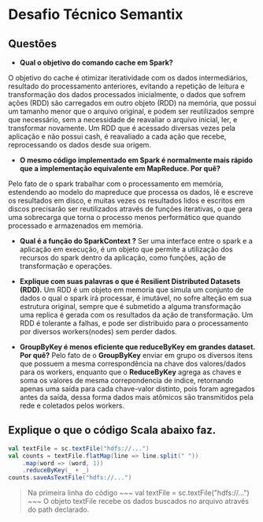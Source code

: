 # Desafio Técnico Semantix

## Questões

- **Qual o objetivo do comando cache em Spark?**

O objetivo do cache é otimizar iteratividade com os dados intermediários, resultado do processamento anteriores, evitando a repetição de leitura e transformação dos dados processados inicialmente, o dados que sofrem ações (RDD) são carregados em outro objeto (RDD) na memória, que possui um tamanho menor que o arquivo original, e podem ser reutilizados sempre que necessário, sem a necessidade de reavaliar o arquivo inicial, ler, e transformar novamente.
Um RDD que é acessado diversas vezes pela aplicação e não possui cash, é reavaliado a cada ação que recebe, reprocessando os dados desde sua origem.

- **O mesmo código implementado em Spark é normalmente mais rápido que a implementação equivalente em MapReduce. Por quê?**

Pelo fato de o spark trabalhar com o processamento em memória, estendendo ao modelo do mapreduce que processa os dados, lê e escreve os resultados em disco, e muitas vezes os resultados lidos e escritos em discos precisarão ser reutilizados através de funções iterativas, o que gera uma sobrecarga que torna o processo menos performático que quando processado e armazenados em memória.

- **Qual é a função do SparkContext ?**
Ser uma interface entre o spark e a aplicação em execução, é um objeto que permite a utilização dos recursos do spark dentro da aplicação, como funções, ação de transformação e operações.

- **Explique com suas palavras o que é Resilient Distributed Datasets (RDD).**
Um RDD é um objeto em memoria que simula um conjunto de dados o qual o spark irá processar, é imutável, no sofre alteção em sua estrutura original, sempre que é submetido a alguma transformação uma replica é gerada com os resultados da ação de transformação.
Um RDD é tolerante a falhas, e pode ser distribuido para o processamento por diversos workers(nodes) sem perder dados.

- **GroupByKey é menos eficiente que reduceByKey em grandes dataset. Por quê?**
Pelo fato de o **GroupByKey** enviar em grupo os diversos itens que possuem a mesma correspondência na chave dos valores/dados para os workers, enquanto que o **ReduceByKey** agrega as chaves e soma os valores de mesma correpondencia de indice, retornando apenas uma saída para cada chave-valor distinto, pois foram agregados antes da saída, dessa forma dados mais atômicos são transmitidos pela rede e coletados pelos workers.

## Explique o que o código Scala abaixo faz.


~~~Scala
val textFile = sc.textFile("hdfs://...")
val counts = textFile.flatMap(line => line.split(" "))
    .map(word => (word, 1))
    .reduceByKey(_ + _)
counts.saveAsTextFile("hdfs://...")
~~~

> Na primeira linha do código ~~~ val textFile = sc.textFile("hdfs://...") ~~~
> O objeto textFile recebe os dados buscados no arquivo através do path declarado.
